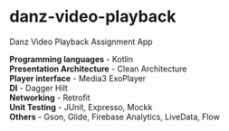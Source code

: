 # danz-video-playback
Danz Video Playback Assignment App 

<b>Programming languages</b> - Kotlin<br>
<b>Presentation Architecture</b> - Clean Architecture<br>
<b>Player interface</b> - Media3 ExoPlayer<br>
<b>DI</b> - Dagger Hilt<br>
<b>Networking</b> - Retrofit<br>
<b>Unit Testing</b> - JUnit, Expresso, Mockk<br>
<b>Others</b> - Gson, Glide, Firebase Analytics, LiveData, Flow<br>
